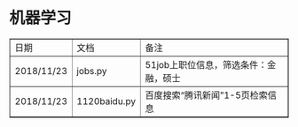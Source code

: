 
<h1>机器学习</h1>

<table border="1" style="border-collapse: collapse; ">
    <tr>
        <td>日期</td>
        <td>文档</td>
        <td>备注</td>
    </tr>
    <tr>
        <td>2018/11/23</td>
        <td>jobs.py</td>
        <td>51job上职位信息，筛选条件：金融，硕士</td>
    </tr>
    <tr>
        <td>2018/11/23</td>
        <td>1120baidu.py</td>
        <td>百度搜索“腾讯新闻”1-5页检索信息</td>
    </tr>
</table>
